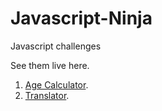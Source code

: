# Javascript-Ninja

Javascript challenges

See them live here.

1.  [Age Calculator](https://peaceful-sinoussi-047550.netlify.app/).
2.  [Translator](https://practical-murdock-02f8d8.netlify.app/).
